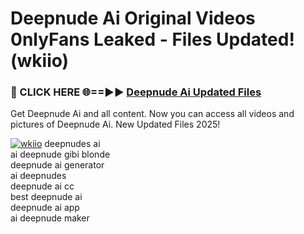 # Deepnude Ai Original Videos 0nlyFans Leaked - Files Updated! (wkiio)

<h3>🔴 CLICK HERE 🌐==►► <a href="https://tinyurl.com/4mcuefdz" rel="nofollow">Deepnude Ai Updated Files</a></h3>

Get Deepnude Ai and all content. Now you can access all videos and pictures of Deepnude Ai. New Updated Files 2025!

[![wkiio](https://i.imgur.com/StAQSOY.gif)](https://tinyurl.com/4mcuefdz)
deepnudes ai<br>
ai deepnude gibi blonde<br>
deepnude ai generator<br>
ai deepnudes<br>
deepnude ai cc<br>
best deepnude ai<br>
deepnude ai app<br>
ai deepnude maker